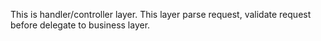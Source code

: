This is handler/controller layer. This layer parse request, validate request before delegate to business layer.

